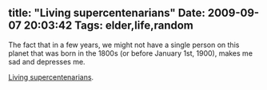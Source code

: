 title: "Living supercentenarians"
Date: 2009-09-07 20:03:42
Tags: elder,life,random
---
The fact that in a few years, we might not have a single person on this planet that was born in the 1800s (or before January 1st, 1900), makes me sad and depresses me.

<a href="http://en.wikipedia.org/wiki/List_of_living_supercentenarians">Living supercentenarians</a>.